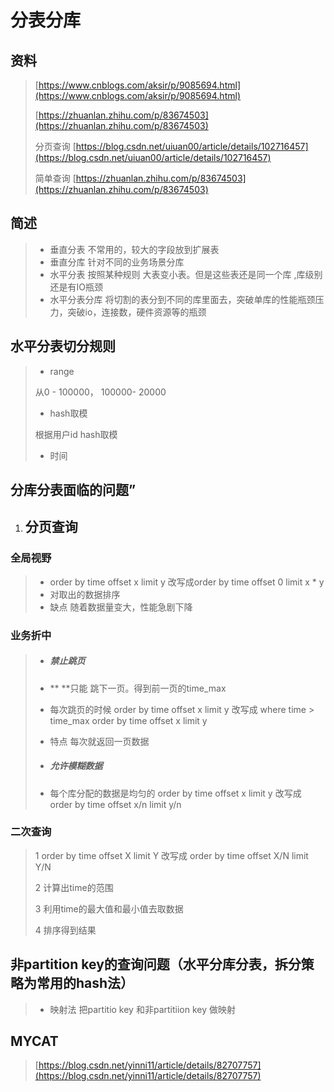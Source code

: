 # 分表分库

## 资料

> [https://www.cnblogs.com/aksir/p/9085694.html](https://www.cnblogs.com/aksir/p/9085694.html)
>
> [https://zhuanlan.zhihu.com/p/83674503](https://zhuanlan.zhihu.com/p/83674503)
>
> 分页查询  [https://blog.csdn.net/uiuan00/article/details/102716457](https://blog.csdn.net/uiuan00/article/details/102716457)
>
> 简单查询 [https://zhuanlan.zhihu.com/p/83674503](https://zhuanlan.zhihu.com/p/83674503)

## 简述

> * 垂直分表 不常用的，较大的字段放到扩展表
> * 垂直分库 针对不同的业务场景分库
> * 水平分表  按照某种规则 大表变小表。但是这些表还是同一个库 ,库级别还是有IO瓶颈
> * 水平分表分库 将切割的表分到不同的库里面去，突破单库的性能瓶颈压力，突破io，连接数，硬件资源等的瓶颈

## 水平分表切分规则

> * range 
>
> 从0 - 100000， 100000- 20000
>
> * hash取模
>
> 根据用户id hash取模
>
> * 时间

## 分库分表面临的问题”

1. ## 分页查询

### 全局视野

> * order by time offset x limit y 改写成order by time offset 0 limit x \* y
> * 对取出的数据排序
> * 缺点  随着数据量变大，性能急剧下降

### 业务折中

> * ##### **禁止跳页**
> * ** **只能 跳下一页。得到前一页的time\_max
>
> * 每次跳页的时候 order by time offset x limit y 改写成 where time &gt; time\_max order by time offset x limit y
>
> * 特点  每次就返回一页数据
>
> * ##### 允许模糊数据
> * 每个库分配的数据是均匀的 order by time offset x limit y 改写成 order by time offset x/n limit y/n

### 二次查询

> 1 order by time offset X limit Y 改写成 order by time offset X/N limit Y/N
>
> 2 计算出time的范围
>
> 3 利用time的最大值和最小值去取数据
>
> 4 排序得到结果

## **非partition key的查询问题（水平分库分表，拆分策略为常用的hash法）**

> * 映射法  把partitio key 和非partitiion key 做映射

## MYCAT

> [https://blog.csdn.net/yinni11/article/details/82707757](https://blog.csdn.net/yinni11/article/details/82707757)




